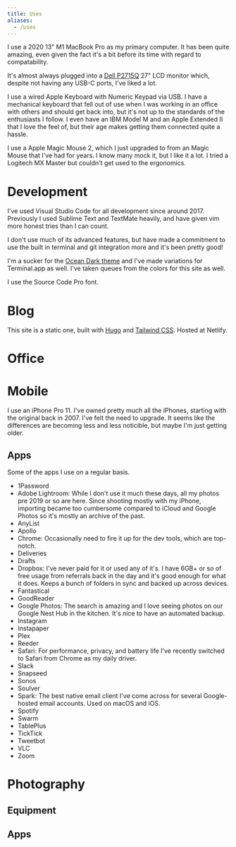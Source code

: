 ```yaml
---
title: Uses
aliases:
  - /uses
---
```


I use a 2020 13" M1 MacBook Pro as my primary computer. It has been quite amazing, even given the fact it's a bit before its time with regard to compatability.

It's almost always plugged into a [Dell P2715Q](https://www.dell.com/is/business/p/dell-p2715q-monitor/pd) 27" LCD monitor which, despite not having any USB-C ports, I've liked a lot.

I use a wired Apple Keyboard with Numeric Keypad via USB. I have a mechanical keyboard that fell out of use when I was working in an office with others and should get back into, but it's not up to the standards of the enthusiasts I follow. I even have an IBM Model M and an Apple Extended II that I love the feel of, but their age makes getting them connected quite a hassle.

I use a Apple Magic Mouse 2, which I just upgraded to from an Magic Mouse that I've had for years. I know many mock it, but I like it a lot. I tried a Logitech MX Master but couldn't get used to the ergonomics.

# Development

I've used Visual Studio Code for all development since around 2017. Previously I used Sublime Text and TextMate heavily, and have given vim more honest tries than I can count.

I don't use much of its advanced features, but have made a commitment to use the built in terminal and git integration more and it's been pretty good!

I'm a sucker for the [Ocean Dark theme](https://marketplace.visualstudio.com/items?itemName=kleber-swf.ocean-dark-extended) and I've made variations for Terminal.app as well. I've taken queues from the colors for this site as well.

I use the Source Code Pro font.

# Blog

This site is a static one, built with [Hugo](https://gohugo.io) and [Tailwind CSS](https://tailwindcss.com). Hosted at Netlify.

# Office

# Mobile

I use an iPhone Pro 11. I've owned pretty much all the iPhones, starting with the original back in 2007. I've felt the need to upgrade. It seems like the differences are becoming less and less noticible, but maybe I'm just getting older.

## Apps

Some of the apps I use on a regular basis.

* 1Password
* Adobe Lightroom: While I don't use it much these days, all my photos pre 2019 or so are here. Since shooting mostly with my iPhone, importing became too cumbersome compared to iCloud and Google Photos so it's mostly an archive of the past.
* AnyList
* Apollo
* Chrome: Occasionally need to fire it up for the dev tools, which are top-notch.
* Deliveries
* Drafts
* Dropbox: I've never paid for it or used any of it's. I have 6GB+ or so of free usage from referrals back in the day and it's good enough for what it does. Keeps a bunch of folders in sync and backed up across devices.
* Fantastical
* GoodReader
* Google Photos: The search is amazing and I love seeing photos on our Google Nest Hub in the kitchen. It's nice to have an automated backup.
* Instagram
* Instapaper
* Plex
* Reeder
* Safari: For performance, privacy, and battery life I've recently switched to Safari from Chrome as my daily driver.
* Slack
* Snapseed
* Sonos
* Soulver
* Spark: The best native email client I've come across for several Google-hosted email accounts. Used on macOS and iOS.
* Spotify
* Swarm
* TablePlus
* TickTick
* Tweetbot
* VLC
* Zoom

# Photography

## Equipment

## Apps

